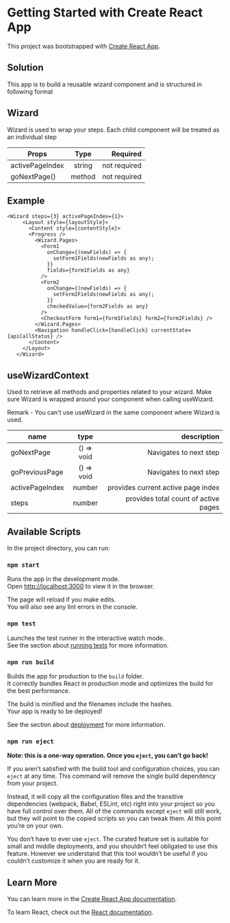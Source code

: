 # Getting Started with Create React App

This project was bootstrapped with [Create React App](https://github.com/facebook/create-react-app).


## Solution

This app is to build a reusable wizard component and is structured in following format

## Wizard
Wizard is used to wrap your steps. Each child component will be treated as an individual step

| Props       | Type          | Required  |
| ------------- |:-------------:| -----:|
|  activePageIndex   | string | not required |
| goNextPage()      | method      |   not required |


## Example
 ```
 <Wizard steps={3} activePageIndex={1}>
      <Layout style={layoutStyle}>
        <Content style={contentStyle}>
        <Progress />
          <Wizard.Pages>
            <Form1
              onChange={(newFields) => {
                setForm1Fields(newFields as any);
              }}
              fields={form1Fields as any}
            />
            <Form2
              onChange={(newFields) => {
                setForm2Fields(newFields as any);
              }}
              checkedValue={form2Fields as any}
            />
            <CheckoutForm form1={form1Fields} form2={form2Fields} />
          </Wizard.Pages>
          <Navigation handleClick={handleClick} currentState={apiCallStatus} />
        </Content>
      </Layout>
    </Wizard>
```
## useWizardContext
Used to retrieve all methods and properties related to your wizard. Make sure Wizard is wrapped around your component when calling useWizard.


Remark - You can't use useWizard in the same component where Wizard is used.

| name       | type          | description  |
| ------------- |:-------------:| -----:|
|  goNextPage   | () => void | Navigates to next step |
| goPreviousPage     | () => void       |   Navigates to next step  |
| activePageIndex | number | provides current active page index|
| steps | number | provides total count of active pages|

## Available Scripts



In the project directory, you can run:

### `npm start`

Runs the app in the development mode.\
Open [http://localhost:3000](http://localhost:3000) to view it in the browser.

The page will reload if you make edits.\
You will also see any lint errors in the console.

### `npm test`

Launches the test runner in the interactive watch mode.\
See the section about [running tests](https://facebook.github.io/create-react-app/docs/running-tests) for more information.

### `npm run build`

Builds the app for production to the `build` folder.\
It correctly bundles React in production mode and optimizes the build for the best performance.

The build is minified and the filenames include the hashes.\
Your app is ready to be deployed!

See the section about [deployment](https://facebook.github.io/create-react-app/docs/deployment) for more information.

### `npm run eject`

**Note: this is a one-way operation. Once you `eject`, you can’t go back!**

If you aren’t satisfied with the build tool and configuration choices, you can `eject` at any time. This command will remove the single build dependency from your project.

Instead, it will copy all the configuration files and the transitive dependencies (webpack, Babel, ESLint, etc) right into your project so you have full control over them. All of the commands except `eject` will still work, but they will point to the copied scripts so you can tweak them. At this point you’re on your own.

You don’t have to ever use `eject`. The curated feature set is suitable for small and middle deployments, and you shouldn’t feel obligated to use this feature. However we understand that this tool wouldn’t be useful if you couldn’t customize it when you are ready for it.

## Learn More

You can learn more in the [Create React App documentation](https://facebook.github.io/create-react-app/docs/getting-started).

To learn React, check out the [React documentation](https://reactjs.org/).
